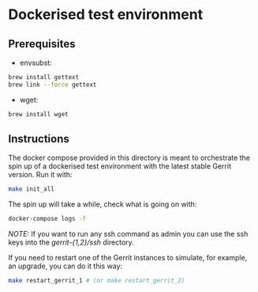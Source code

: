 # Dockerised test environment

## Prerequisites

* envsubst:

```bash
brew install gettext
brew link --force gettext
```

* wget:

```bash
brew install wget
```

## Instructions

The docker compose provided in this directory is meant to orchestrate the spin up
of a dockerised test environment with the latest stable Gerrit version.
Run it with:

```bash
make init_all
```

The spin up will take a while, check what is going on with:

```bash
docker-compose logs -f
```

*NOTE:* If you want to run any ssh command as admin you can use the ssh keys into the *gerrit-{1,2}/ssh* directory.

If you need to restart one of the Gerrit instances to simulate, for example,
an upgrade, you can do it this way:

```bash
make restart_gerrit_1 # (or make restart_gerrit_2)
```
